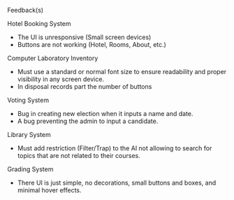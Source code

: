 Feedback(s)

Hotel Booking System
- The UI is unresponsive (Small screen devices)
- Buttons are not working (Hotel, Rooms, About, etc.)

Computer Laboratory Inventory
- Must use a standard or normal font size to ensure readability and proper visibility in any screen device.
- In disposal records part the number of buttons 

Voting System
- Bug in creating new election when it inputs a name and date.
- A bug preventing the admin to input a candidate.

Library System
- Must add restriction (Filter/Trap) to the AI not allowing to search for topics that are not related
to their courses.

Grading System
- There UI is just simple, no decorations, small buttons and boxes, and minimal hover effects.